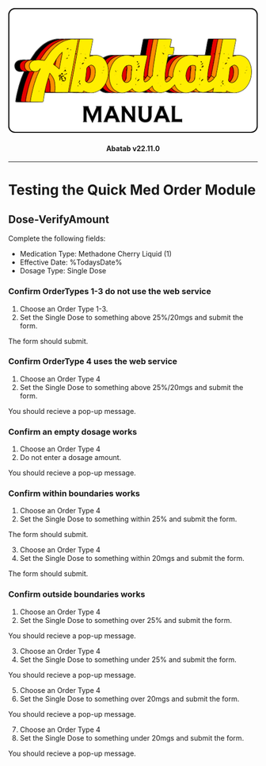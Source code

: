 <div align="center">

  <img src="../../images/man-logo.png" alt="Abatab Manual" width="512">

  <h4>
    Abatab v22.11.0
  </h4>

</div>

***

# Testing the Quick Med Order Module

## Dose-VerifyAmount

Complete the following fields:

* Medication Type: Methadone Cherry Liquid (1)
* Effective Date: %TodaysDate%
* Dosage Type: Single Dose

### Confirm OrderTypes 1-3 do not use the web service

1. Choose an Order Type 1-3.
2. Set the Single Dose to something above 25%/20mgs and submit the form.

The form should submit.

### Confirm OrderType 4 uses the web service

1. Choose an Order Type 4
2. Set the Single Dose to something above 25%/20mgs and submit the form.

You should recieve a pop-up message.

### Confirm an empty dosage works

1. Choose an Order Type 4
2. Do not enter a dosage amount.

You should recieve a pop-up message.

### Confirm within boundaries works

1. Choose an Order Type 4
2. Set the Single Dose to something within 25% and submit the form.

The form should submit.

3. Choose an Order Type 4
4. Set the Single Dose to something within 20mgs and submit the form.

The form should submit.

### Confirm outside boundaries works

1. Choose an Order Type 4
2. Set the Single Dose to something over 25% and submit the form.

You should recieve a pop-up message.

3. Choose an Order Type 4
4. Set the Single Dose to something under 25% and submit the form.

You should recieve a pop-up message.

5. Choose an Order Type 4
6. Set the Single Dose to something over 20mgs and submit the form.

You should recieve a pop-up message.

7. Choose an Order Type 4
8. Set the Single Dose to something under 20mgs and submit the form.

You should recieve a pop-up message.